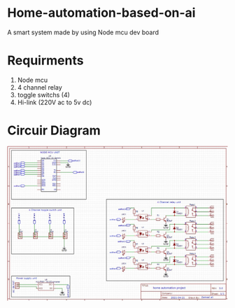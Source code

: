 # Home-automation-based-on-ai
A smart system made by using Node mcu dev board

# Requirments

1. Node mcu
2. 4 channel relay
3. toggle switchs (4)
4. Hi-link (220V ac to 5v dc)


# Circuir Diagram

<p align ="center"><img src="https://raw.githubusercontent.com/Zameel-Byte/home-automation-based-on-ai/main/Screenshot%202021-12-20%20173625.jpg"></p>

